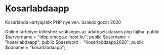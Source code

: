 # Kosarlabdaapp
Kosárlabda kártyajáték PHP nyelven.
Szakdolgozat 2020

Online tárhelyre töltéshez szükséges az adatbazisclasses.php fájlba:
  public $servername = "idbp.omega.c-host.hu";
  public $username = "kosarlabdaapp";
  public $password = "Kosarlabdaapp2020";
  public $dbname = "kosarlabdaapp";
